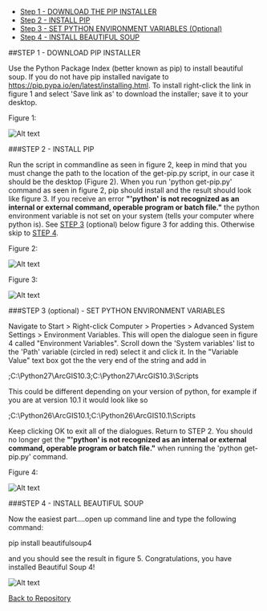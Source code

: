 - [Step 1 - DOWNLOAD THE PIP INSTALLER](https://github.com/cameronezzi/KML-to-Layer-Post-Process/blob/master/docs_images/bs4_install.md#step-4---install-beautiful-soup)
- [Step 2 - INSTALL PIP](https://github.com/cameronezzi/KML-to-Layer-Post-Process/blob/master/docs_images/bs4_install.md#step-2---install-pip)
- [Step 3  - SET PYTHON ENVIRONMENT VARIABLES (Optional)](https://github.com/cameronezzi/KML-to-Layer-Post-Process/blob/master/docs_images/bs4_install.md#step-3---set-python-environment-variables)
- [Step 4 - INSTALL BEAUTIFUL SOUP](https://github.com/cameronezzi/KML-to-Layer-Post-Process/blob/master/docs_images/bs4_install.md#step-3---install-beautiful-soup)

##STEP 1 - DOWNLOAD PIP INSTALLER

Use the Python Package Index (better known as pip) to install beautiful soup. If you do not have pip installed navigate to
https://pip.pypa.io/en/latest/installing.html. To install right-click the link in figure 1 and select 'Save link as' to download the installer; save it to your desktop.

Figure 1:

 ![Alt text](/../master/docs_images/Pip.png?raw=true)
 
###STEP 2 - INSTALL PIP

Run the script in commandline as seen in figure 2, keep in mind that you must change the path to the location of the get-pip.py script, in our case it should be the desktop (Figure 2). When you run 'python get-pip.py' command as seen in figure 2, pip should install and the result should look like figure 3. If you receive an error <b>"'python' is not recognized as an internal or external command, operable program or batch file."</b>  the python environment variable is not set on your system (tells your computer where python is). See [STEP 3](https://github.com/cameronezzi/KML-to-Layer-Post-Process/blob/master/docs_images/bs4_install.md#step-3---set-python-environment-variables) (optional) below figure 3 for adding this. Otherwise skip to [STEP 4](https://github.com/cameronezzi/KML-to-Layer-Post-Process/blob/master/docs_images/bs4_install.md#step-3---install-beautiful-soup).

Figure 2:

 ![Alt text](/../master/docs_images/commandline1.png?raw=true)
 
Figure 3:

 ![Alt text](/../master/docs_images/commandline2.png?raw=true)

###STEP 3 (optional) - SET PYTHON ENVIRONMENT VARIABLES

Navigate to Start > Right-click Computer > Properties > Advanced System Settings > Environment Variables. This will open the dialogue seen in figure 4 called "Environment Variables". Scroll down the 'System variables' list to the 'Path' variable (circled in red) select it and click it. In the "Variable Value" text box got the the very end of the string and add in 

;C:\Python27\ArcGIS10.3;C:\Python27\ArcGIS10.3\Scripts        

This could be different depending on your version of python, for example if you are at version 10.1 it would look like so

;C:\Python26\ArcGIS10.1;C:\Python26\ArcGIS10.1\Scripts

Keep clicking OK to exit all of the dialogues. Return to STEP 2. You should no longer get the <b>"'python' is not recognized as an internal or external command, operable program or batch file."</b> when running the 'python get-pip.py' command.

Figure 4:

 ![Alt text](/../master/docs_images/env_var.png?raw=true)
 
###STEP 4 - INSTALL BEAUTIFUL SOUP
 
 Now the easiest part....open up command line and type the following command:
 
 pip install beautifulsoup4 
 
 and you should see the result in figure 5. Congratulations, you have installed Beautiful Soup 4!
 
  ![Alt text](/../master/docs_images/commandline3.png?raw=true)
  
  [Back to Repository](https://github.com/cameronezzi/KML-to-Layer-Post-Process/blob/master)
